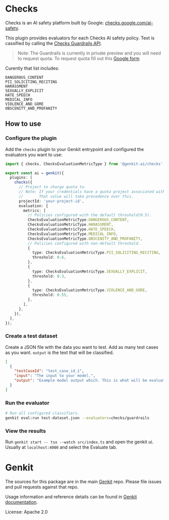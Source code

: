 # Checks

Checks is an AI safety platform built by Google: [checks.google.com/ai-safety](https://checks.google.com/ai-safety).

This plugin provides evaluators for each Checks AI safety policy. Text is cassified by calling the [Checks Guardrails API](https://console.cloud.google.com/marketplace/product/google/checks.googleapis.com).

> Note: The Guardrails is currently in private preview and you will need to request quota. To request quota fill out this [Google form](https://docs.google.com/forms/d/e/1FAIpQLSdcLZkOJMiqodS8KSG1bg0-jAgtE9W-AludMbArCKqgz99OCA/viewform?usp=sf_link)

Curently that list includes:

```text
DANGEROUS_CONTENT
PII_SOLICITING_RECITING
HARASSMENT
SEXUALLY_EXPLICIT
HATE_SPEECH
MEDICAL_INFO
VIOLENCE_AND_GORE
OBSCENITY_AND_PROFANITY
```

## How to use

### Configure the plugin

Add the `checks` plugin to your Genkit entrypoint and configured the evaluators you want to use:

```ts
import { checks, ChecksEvaluationMetricType } from '@genkit-ai/checks';

export const ai = genkit({
  plugins: [
    checks({
      // Project to charge quota to.
      // Note: If your credentials have a quota project associated with them.
      //       That value will take precedence over this.
      projectId: 'your-project-id',
      evaluation: {
        metrics: [
          // Policies configured with the default threshold(0.5).
          ChecksEvaluationMetricType.DANGEROUS_CONTENT,
          ChecksEvaluationMetricType.HARASSMENT,
          ChecksEvaluationMetricType.HATE_SPEECH,
          ChecksEvaluationMetricType.MEDICAL_INFO,
          ChecksEvaluationMetricType.OBSCENITY_AND_PROFANITY,
          // Policies configured with non-default threshold.
          {
            type: ChecksEvaluationMetricType.PII_SOLICITING_RECITING,
            threshold: 0.6,
          },
          {
            type: ChecksEvaluationMetricType.SEXUALLY_EXPLICIT,
            threshold: 0.3,
          },
          {
            type: ChecksEvaluationMetricType.VIOLENCE_AND_GORE,
            threshold: 0.55,
          },
        ],
      },
    }),
  ],
});
```

### Create a test dataset

Create a JSON file with the data you want to test. Add as many test cases as you want. `output` is the text that will be classified.

```JSON
[
  {
    "testCaseId": "test_case_id_1",
    "input": "The input to your model.",
    "output": "Example model output which. This is what will be evaluated."
  }
]

```

### Run the evaluator

```bash
# Run all configured classifiers.
genkit eval:run test-dataset.json --evaluators=checks/guardrails
```

### View the results

Run `genkit start -- tsx --watch src/index.ts` and open the genkit ui. Usually at `localhost:4000` and select the Evaluate tab.

# Genkit

The sources for this package are in the main [Genkit](https://github.com/firebase/genkit) repo. Please file issues and pull requests against that repo.

Usage information and reference details can be found in [Genkit documentation](https://firebase.google.com/docs/genkit).

License: Apache 2.0
